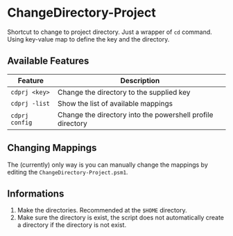 # ChangeDirectory-Project
Shortcut to change to project directory. Just a wrapper of `cd` command. Using key-value map to define the key and the directory.

## Available Features
| Feature        | Description                                                |
|----------------|------------------------------------------------------------|
| `cdprj <key>`  | Change the directory to the supplied key                   |
| `cdprj -list`  | Show the list of available mappings                        |
| `cdprj config` | Change the directory into the powershell profile directory |

## Changing Mappings
The (currently) only way is you can manually change the mappings by editing the `ChangeDirectory-Project.psm1`.

## Informations
1. Make the directories. Recommended at the `$HOME` directory.
2. Make sure the directory is exist, the script does not automatically create a directory if the directory is not exist.